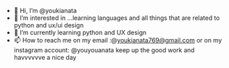 - 👋 Hi, I’m @youkianata
- 👀 I’m interested in ...learning languages and all things that are related to python and ux/ui design
- 🌱 I’m currently learning python and UX design
- 📫 How to reach me on my email :@youkianata769@gmail.com or  on my instagram account: @youyouanata
keep up the good work and havvvvvve a nice day 
